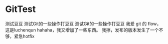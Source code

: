 # GitTest
测试豆豆
测试Git的一些操作打豆豆
测试Git的一些操作打豆豆
我爱 git 的 flow，这是luchenqun
hahaha，我又增加了一些东西。
我擦，发布的版本发生了一个不够，紧急hotfix
